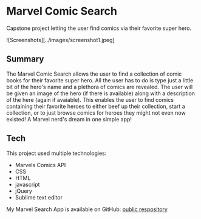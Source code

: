 # Marvel Comic Search

Capstone project letting the user find comics via their favorite super hero.

![Screenshots][../images/screenshot1.jpeg] 

## Summary

The Marvel Comic Search allows the user to find a collection of comic books for their favorite super hero. All the user has to do is type just a little bit of the hero's name and a plethora of comics are revealed. The user will be given an image of the hero (if there is available) along with a description of the here (again if avaiable). This enables the user to find comics containing their favorite heroes to either beef up their collection, start a collection, or to just browse comics for heroes they might not even now existed! A Marvel nerd's dream in one simple app! 

## Tech

This project used multiple technologies:

- Marvels Comics API
- CSS
- HTML
- javascript
- jQuery
- Sublime text editor

My Marvel Search App is available on GitHub: [public respository][marvelapp]

[marvelapp]: <https://github.com/JonMoore9000/MarvelApp>